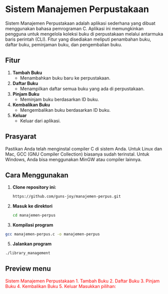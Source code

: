 # Sistem Manajemen Perpustakaan

Sistem Manajemen Perpustakaan adalah aplikasi sederhana yang dibuat menggunakan bahasa pemrograman C. Aplikasi ini memungkinkan pengguna untuk mengelola koleksi buku di perpustakaan melalui antarmuka baris perintah (CLI). Fitur yang disediakan meliputi penambahan buku, daftar buku, peminjaman buku, dan pengembalian buku.

## Fitur

1. **Tambah Buku**
   - Menambahkan buku baru ke perpustakaan.
2. **Daftar Buku**
   - Menampilkan daftar semua buku yang ada di perpustakaan.
3. **Pinjam Buku**
   - Meminjam buku berdasarkan ID buku.
4. **Kembalikan Buku**
   - Mengembalikan buku berdasarkan ID buku.
5. **Keluar**
   - Keluar dari aplikasi.

## Prasyarat

Pastikan Anda telah menginstal compiler C di sistem Anda. Untuk Linux dan Mac, GCC (GNU Compiler Collection) biasanya sudah terinstal. Untuk Windows, Anda bisa menggunakan MinGW atau compiler lainnya.

## Cara Menggunakan

1. **Clone repository ini:**
   ```sh
   https://github.com/guns-joy/manajemen-perpus.git
   ```
 2. **Masuk ke direktori**
     ```sh
     cd manajemen-perpus
     ```
  4. **Kompilasi program**
  ```sh 
 gcc manajemen-perpus.c -o manajemen-perpus
```
5. **Jalankan program**
 ```sh
./library_management
```

## Preview menu
<p style="color:red;">
   Sistem Manajemen Perpustakaan
1. Tambah Buku
2. Daftar Buku
3. Pinjam Buku
4. Kembalikan Buku
5. Keluar
Masukkan pilihan: 
</p>
